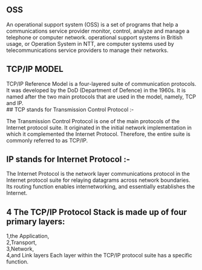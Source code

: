 ## OSS

<p> An operational support system (OSS) is a set of programs that help a communications service provider monitor, control,
    analyze and manage a telephone or computer network.
    operational support systems in British usage, or Operation System in NTT, are computer systems used by telecommunications service providers to manage their networks.
</p>

## TCP/IP MODEL

<p> TCP/IP Reference Model is a four-layered suite of communication protocols. It was developed by the DoD (Department of Defence) in the 1960s. It is named after the two main protocols that are used in the model, namely, TCP and IP.</br>
## TCP stands for Transmission Control Protocol :-

The Transmission Control Protocol is one of the main protocols of the Internet protocol suite. It originated in the initial network implementation in which it complemented the Internet Protocol. Therefore, the entire suite is commonly referred to as TCP/IP.  <br>

## IP stands for Internet Protocol :- 

The Internet Protocol is the network layer communications protocol in the Internet protocol suite for relaying datagrams across network boundaries. Its routing function enables internetworking, and essentially establishes the Internet.</br>

## 4 The TCP/IP Protocol Stack is made up of four primary layers:
    
 1,the Application, </br>
 2,Transport, </br>
 3,Network, </br>
 4,and Link layers  Each layer within the TCP/IP protocol suite has a specific function.
